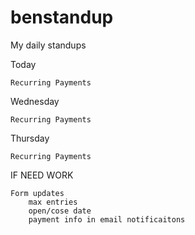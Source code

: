 # benstandup
My daily standups

Today
    
    Recurring Payments
    
Wednesday
    
    Recurring Payments
    
Thursday

    Recurring Payments

IF NEED WORK
    
    Form updates
        max entries
        open/cose date
        payment info in email notificaitons
